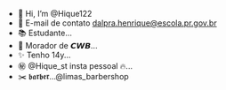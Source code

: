 - 👋 Hi, I’m @Hique122
- 👀 E-mail de contato dalpra.henrique@escola.pr.gov.br
- 📚 Estudante...
- 🥶 Morador de 𝘾𝙒𝘽...
- ✨ Tenho 14y...
- ㊙ @Hique_st insta pessoal 🔥...
- ✂️ 𝖇𝖆𝖗𝖇𝖊𝖗...@limas_barbershop
